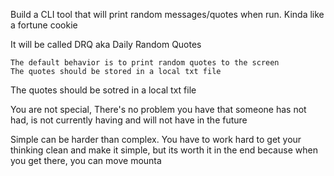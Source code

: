 Build a CLI tool that will print random messages/quotes when run. Kinda like a fortune cookie

It will be called DRQ aka Daily Random Quotes

    The default behavior is to print random quotes to the screen
    The quotes should be stored in a local txt file

The quotes should be sotred in a local txt file

You are not special, There's no problem you have that someone has not had, is not currently having and will not have in the future

Simple can be harder than complex. You have to work hard to get your thinking clean and make it simple, but its worth it in the end because when you get there, you can move mounta